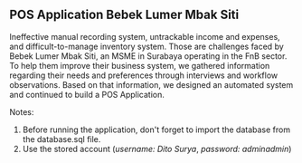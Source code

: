 ## POS Application Bebek Lumer Mbak Siti

Ineffective manual recording system, untrackable income and expenses, and difficult-to-manage inventory system. Those are challenges faced by Bebek Lumer Mbak Siti, an MSME in Surabaya operating in the FnB sector. To help them improve their business system, we gathered information regarding their needs and preferences through interviews and workflow observations. Based on that information, we designed an automated system and continued to build a POS Application. 

Notes: 
1. Before running the application, don't forget to import the database from the database.sql file.
2. Use the stored account (_username: Dito Surya_, _password: adminadmin_)
